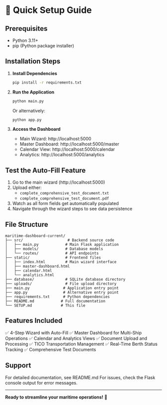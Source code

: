 # 🚀 Quick Setup Guide

## Prerequisites
- Python 3.11+
- pip (Python package installer)

## Installation Steps

1. **Install Dependencies**
   ```bash
   pip install -r requirements.txt
   ```

2. **Run the Application**
   ```bash
   python main.py
   ```
   
   Or alternatively:
   ```bash
   python app.py
   ```

3. **Access the Dashboard**
   - Main Wizard: http://localhost:5000
   - Master Dashboard: http://localhost:5000/master
   - Calendar View: http://localhost:5000/calendar
   - Analytics: http://localhost:5000/analytics

## Test the Auto-Fill Feature

1. Go to the main wizard (http://localhost:5000)
2. Upload either:
   - `complete_comprehensive_test_document.txt`
   - `complete_comprehensive_test_document.pdf`
3. Watch as all form fields get automatically populated
4. Navigate through the wizard steps to see data persistence

## File Structure

```
maritime-dashboard-current/
├── src/                    # Backend source code
│   ├── main.py            # Main Flask application
│   ├── models/            # Database models
│   └── routes/            # API endpoints
├── static/                # Frontend files
│   ├── index.html         # Main wizard interface
│   ├── master-dashboard.html
│   ├── calendar.html
│   └── analytics.html
├── database/              # SQLite database directory
├── uploads/               # File upload directory
├── main.py               # Application entry point
├── app.py                # Alternative entry point
├── requirements.txt      # Python dependencies
├── README.md            # Full documentation
└── SETUP.md             # This file
```

## Features Included

✅ 4-Step Wizard with Auto-Fill
✅ Master Dashboard for Multi-Ship Operations
✅ Calendar and Analytics Views
✅ Document Upload and Processing
✅ TICO Transportation Management
✅ Real-Time Berth Status Tracking
✅ Comprehensive Test Documents

## Support

For detailed documentation, see README.md
For issues, check the Flask console output for error messages.

---
**Ready to streamline your maritime operations!** 🚢

